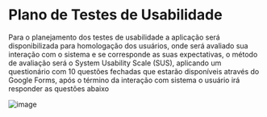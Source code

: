 # Plano de Testes de Usabilidade

Para o planejamento dos testes de usabilidade a aplicação será disponibilizada para homologação dos usuários, onde será avaliado sua interação com o sistema e se corresponde as suas expectativas, o método de avaliação será o System Usability Scale (SUS), aplicando um questionário com 10 questões fechadas que estarão disponíveis através do Google Forms, após o término da interação com sistema o usuário irá responder as questões abaixo

![image](https://user-images.githubusercontent.com/82246327/206599864-a57513c5-8e9e-4c2e-a47a-238b62489325.png)



